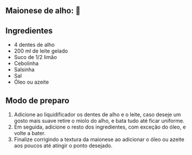 ## Maionese de alho: 🧄

## Ingredientes

- 4 dentes de alho
- 200 ml de leite gelado
- Suco de 1/2 limão
- Cebolinha
- Salsinha
- Sal
- Óleo ou azeite

## Modo de preparo

1. Adicione ao liquidificador os dentes de alho e o leite, caso deseje um gosto mais suave retire o miolo do alho, e bata tudo até ficar uniforme.
2. Em seguida, adicione o resto dos ingredientes, com exceção do óleo, e volte a bater.
3. Finalize corrigindo a textura da maionese ao adicionar o óleo ou azeite aos poucos até atingir o ponto desejado.